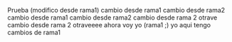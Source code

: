 Prueba (modifico desde rama1)
cambio desde rama1
cambio desde rama2
cambio desde rama1
cambio desde rama2
cambio desde rama 2 otrave
cambio desde rama 2 otraveeee
ahora voy yo (rama1 ;)
yo aqui tengo cambios de rama1
